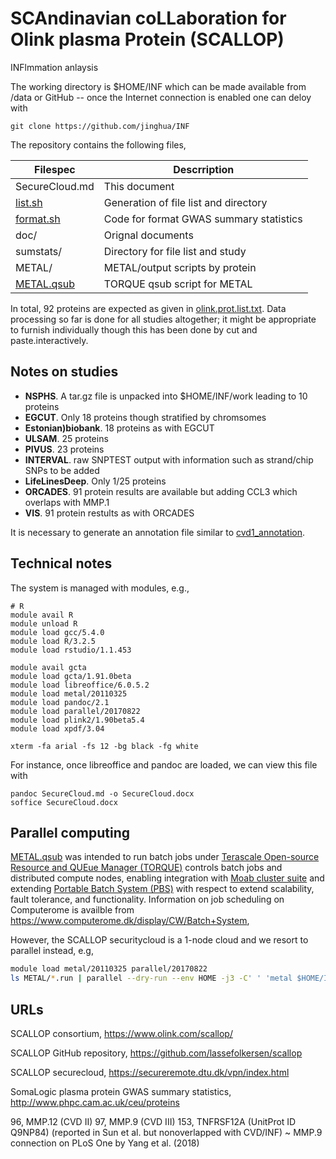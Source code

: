 # SCAndinavian coLLaboration for Olink plasma Protein (SCALLOP)

INFlmmation anlaysis

The working directory is \$HOME/INF which can be made available from
/data or GitHub -- once the Internet connection is enabled one can deloy
with

``` {.bash}
git clone https://github.com/jinghua/INF
```

The repository contains the following files,

Filespec     | Descrription
-------------|-----------------------------------------
SecureCloud.md    | This document
[list.sh](list.sh)      | Generation of file list and directory
[format.sh](format.sh)    | Code for format GWAS summary statistics
doc/         | Orignal documents
sumstats/    | Directory for file list and study
METAL/       | METAL/output scripts by protein
[METAL.qsub](METAL.qsub)   | TORQUE qsub script for METAL

In total, 92 proteins are expected as given in
[olink.prot.list.txt](doc/olink.prot.list.txt). Data processing so far
is done for all studies altogether; it might be appropriate to furnish
individually though this has been done by cut and paste.interactively.

## Notes on studies

-   **NSPHS**. A tar.gz file is unpacked into \$HOME/INF/work leading to 10 proteins
-   **EGCUT**. Only 18 proteins though stratified by chromsomes
-   **Estonian)biobank**. 18 proteins as with EGCUT
-   **ULSAM**. 25 proteins
-   **PIVUS**. 23 proteins
-   **INTERVAL**. raw SNPTEST output with information such as strand/chip SNPs to be added
-   **LifeLinesDeep**. Only 1/25 proteins
-   **ORCADES**. 91 protein results are available but adding CCL3 which overlaps with MMP.1
-   **VIS**. 91 protein restults as with ORCADES

It is necessary to generate an annotation file similar to [cvd1\_annotation](doc/cvd1_annotation).

## Technical notes

The system is managed with modules, e.g.,

``` {.bash}
# R
module avail R
module unload R
module load gcc/5.4.0
module load R/3.2.5
module load rstudio/1.1.453

module avail gcta
module load gcta/1.91.0beta
module load libreoffice/6.0.5.2
module load metal/20110325
module load pandoc/2.1
module load parallel/20170822
module load plink2/1.90beta5.4
module load xpdf/3.04

xterm -fa arial -fs 12 -bg black -fg white
```

For instance, once libreoffice and pandoc are loaded, we can view this
file with

``` {.bash}
pandoc SecureCloud.md -o SecureCloud.docx
soffice SecureCloud.docx
```

## Parallel computing

[METAL.qsub](METAL.qsub) was intended to run batch jobs under [Terascale Open-source
Resource and QUEue Manager (TORQUE)](https://en.wikipedia.org/wiki/TORQUE) controls batch jobs and
distributed compute nodes, enabling integration with [Moab cluster
suite](https://en.wikipedia.org/wiki/Moab_Cluster_Suite) and extending
[Portable Batch System (PBS)](https://en.wikipedia.org/wiki/Portable_Batch_System) with respect
to extend scalability, fault tolerance, and functionality. Information on
job scheduling on Computerome is availble from https://www.computerome.dk/display/CW/Batch+System,

However, the SCALLOP securitycloud is a 1-node cloud and we resort to
parallel instead, e.g,

```bash
module load metal/20110325 parallel/20170822
ls METAL/*.run | parallel --dry-run --env HOME -j3 -C' ' 'metal $HOME/INF/{}'
```

## URLs

SCALLOP consortium, https://www.olink.com/scallop/

SCALLOP GitHub repository, https://github.com/lassefolkersen/scallop

SCALLOP securecloud, https://secureremote.dtu.dk/vpn/index.html

SomaLogic plasma protein GWAS summary statistics, http://www.phpc.cam.ac.uk/ceu/proteins

96, MMP.12 (CVD II)
97, MMP.9 (CVD III)
153, TNFRSF12A (UnitProt ID Q9NP84) (reported in Sun et al. but nonoverlapped with CVD/INF)
     ~ MMP.9 connection on PLoS One by Yang et al. (2018)
